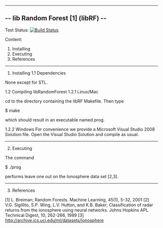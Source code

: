 ------------------------------------------------------
-- lib Random Forest [1] (libRF)                    --
------------------------------------------------------
Test Status:
[![Build Status](https://magnum.travis-ci.com/Sumukh/ParallelRF.svg?token=NdwRmsyfoFUF1zEjsQkw&branch=master)](https://magnum.travis-ci.com/Sumukh/ParallelRF)

Content:
1. Installing
2. Executing
3. References

------------------------------------------------------
1. Installing
1.1 Dependencies

None except for STL.

1.2 Compiling libRandomForest
1.2.1 Linux/Mac

cd to the directory containing the libRF Makefile. Then type

$ make

which should result in an executable named prog.

1.2.2 Windows
For convenience we provide a Microsoft Visual Studio 2008 Solution file. Open the Visual Studio Solution and compile as usual.

------------------------------------------------------
2. Executing

The command

$ ./prog

performs leave one out on the Ionosphere data set [2,3]. 


------------------------------------------------------
3. References

[1] L. Breiman; Random Forests. Machine Learning, 45(1), 5-32, 2001
[2] V.G. Sigillito, S.P. Wing, L.V. Hutton, and K.B. Baker; Classification of radar returns from the ionosphere using neural networks. Johns Hopkins APL Technical Digest, 10, 262-266, 1989
[3] http://archive.ics.uci.edu/ml/datasets/Ionosphere

